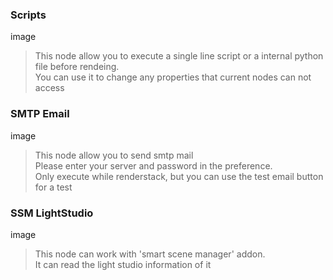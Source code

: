 <!-- panels:start -->

<!-- div:title-panel -->

### Scripts

<!-- div:left-panel -->

image

<!-- div:right-panel -->

> This node allow you to execute a single line script or a internal python file before rendeing.<br>You can use it to change any properties that current nodes can not access
>

<!-- panels:end -->

<!-- panels:start -->

<!-- div:title-panel -->

### SMTP Email

<!-- div:left-panel -->

image

<!-- div:right-panel -->

> This node allow you to send smtp mail<br>Please enter your server and password in the preference.<br>Only execute while renderstack, but you can use the test email button for a test
>

<!-- panels:end -->

<!-- panels:start -->

<!-- div:title-panel -->

### SSM LightStudio

<!-- div:left-panel -->

image

<!-- div:right-panel -->

> This node can work with 'smart scene manager' addon. <br>It can read the light studio information of it
>

<!-- panels:end -->